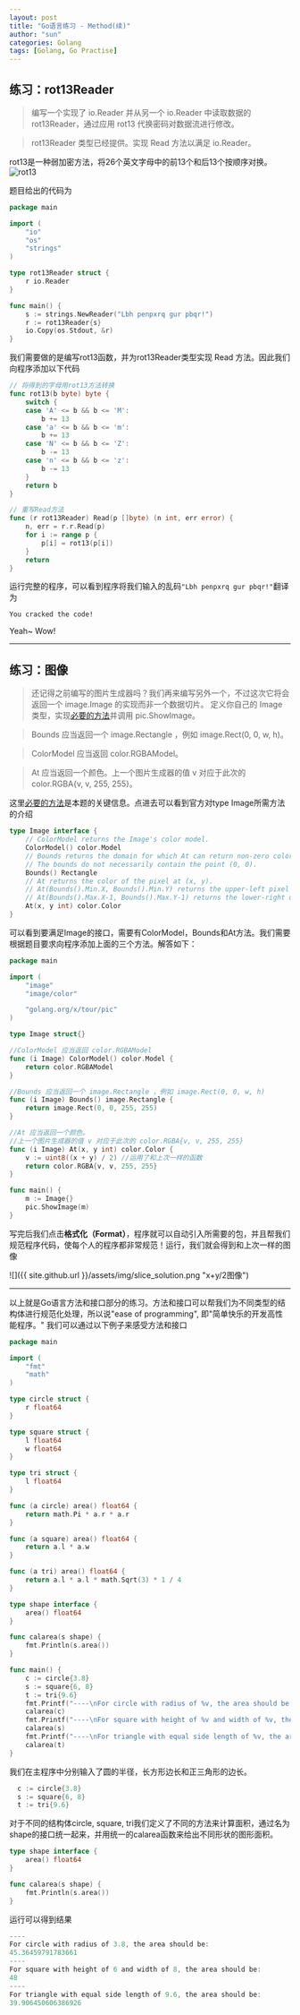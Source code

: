 ```yaml
---
layout: post
title: "Go语言练习 - Method(续)"
author: "sun"
categories: Golang
tags: [Golang, Go Practise]
---
```


## 练习：rot13Reader

> 编写一个实现了 io.Reader 并从另一个 io.Reader 中读取数据的 rot13Reader，通过应用 rot13 代换密码对数据流进行修改。

> rot13Reader 类型已经提供。实现 Read 方法以满足 io.Reader。

rot13是一种弱加密方法，将26个英文字母中的前13个和后13个按顺序对换。
![rot13](https://upload.wikimedia.org/wikipedia/commons/thumb/3/33/ROT13_table_with_example.svg/475px-ROT13_table_with_example.svg.png "rot13")

题目给出的代码为
```go
package main

import (
	"io"
	"os"
	"strings"
)

type rot13Reader struct {
	r io.Reader
}

func main() {
	s := strings.NewReader("Lbh penpxrq gur pbqr!")
	r := rot13Reader{s}
	io.Copy(os.Stdout, &r)
}
```
我们需要做的是编写rot13函数，并为rot13Reader类型实现 Read 方法。因此我们向程序添加以下代码
```go
// 将得到的字母用rot13方法转换
func rot13(b byte) byte {
	switch {
	case 'A' <= b && b <= 'M':
		b += 13
	case 'a' <= b && b <= 'm':
		b += 13
	case 'N' <= b && b <= 'Z':
		b -= 13
	case 'n' <= b && b <= 'z':
		b -= 13
	}
	return b
}

// 重写Read方法
func (r rot13Reader) Read(p []byte) (n int, err error) {
	n, err = r.r.Read(p)
	for i := range p {
		p[i] = rot13(p[i])
	}
	return
}
```
运行完整的程序，可以看到程序将我们输入的乱码`"Lbh penpxrq gur pbqr!"`翻译为
```
You cracked the code!
```
Yeah~ Wow!

---
## 练习：图像

> 还记得之前编写的图片生成器吗？我们再来编写另外一个，不过这次它将会返回一个 image.Image 的实现而非一个数据切片。
定义你自己的 Image 类型，实现[必要的方法](https://go-zh.org/pkg/image/#Image)并调用 pic.ShowImage。

> Bounds 应当返回一个 image.Rectangle ，例如 image.Rect(0, 0, w, h)。

> ColorModel 应当返回 color.RGBAModel。

> At 应当返回一个颜色。上一个图片生成器的值 v 对应于此次的 color.RGBA{v, v, 255, 255}。

这里[必要的方法](https://go-zh.org/pkg/image/#Image)是本题的关键信息。点进去可以看到官方对type Image所需方法的介绍
```go
type Image interface {
    // ColorModel returns the Image's color model.
    ColorModel() color.Model
    // Bounds returns the domain for which At can return non-zero color.
    // The bounds do not necessarily contain the point (0, 0).
    Bounds() Rectangle
    // At returns the color of the pixel at (x, y).
    // At(Bounds().Min.X, Bounds().Min.Y) returns the upper-left pixel of the grid.
    // At(Bounds().Max.X-1, Bounds().Max.Y-1) returns the lower-right one.
    At(x, y int) color.Color
}
```
可以看到要满足Image的接口，需要有ColorModel，Bounds和At方法。我们需要根据题目要求向程序添加上面的三个方法。解答如下：
```go
package main

import (
	"image"
	"image/color"

	"golang.org/x/tour/pic"
)

type Image struct{}

//ColorModel 应当返回 color.RGBAModel
func (i Image) ColorModel() color.Model {
	return color.RGBAModel
}

//Bounds 应当返回一个 image.Rectangle ，例如 image.Rect(0, 0, w, h)
func (i Image) Bounds() image.Rectangle {
	return image.Rect(0, 0, 255, 255)
}

//At 应当返回一个颜色。
//上一个图片生成器的值 v 对应于此次的 color.RGBA{v, v, 255, 255}
func (i Image) At(x, y int) color.Color {
	v := uint8((x + y) / 2) //运用了和上次一样的函数
	return color.RGBA{v, v, 255, 255}
}

func main() {
	m := Image{}
	pic.ShowImage(m)
}
```
写完后我们点击**格式化（Format）**，程序就可以自动引入所需要的包，并且帮我们规范程序代码，使每个人的程序都非常规范！运行，我们就会得到和上次一样的图像

![]({{ site.github.url }}/assets/img/slice_solution.png "x+y/2图像")

---
以上就是Go语言方法和接口部分的练习。方法和接口可以帮我们为不同类型的结构体进行规范化处理，所以说"ease of programming", 即"简单快乐的开发高性能程序。" 我们可以通过以下例子来感受方法和接口

```go
package main

import (
	"fmt"
	"math"
)

type circle struct {
	r float64
}

type square struct {
	l float64
	w float64
}

type tri struct {
	l float64
}

func (a circle) area() float64 {
	return math.Pi * a.r * a.r
}

func (a square) area() float64 {
	return a.l * a.w
}

func (a tri) area() float64 {
	return a.l * a.l * math.Sqrt(3) * 1 / 4
}

type shape interface {
	area() float64
}

func calarea(s shape) {
	fmt.Println(s.area())
}

func main() {
	c := circle{3.8}
	s := square{6, 8}
	t := tri{9.6}
	fmt.Printf("----\nFor circle with radius of %v, the area should be: \n", c.r)
	calarea(c)
	fmt.Printf("----\nFor square with height of %v and width of %v, the area should be: \n", s.l, s.w)
	calarea(s)
	fmt.Printf("----\nFor triangle with equal side length of %v, the area should be: \n", t.l)
	calarea(t)
}
```
我们在主程序中分别输入了圆的半径，长方形边长和正三角形的边长。
```go
  c := circle{3.8}
  s := square{6, 8}
  t := tri{9.6}
```
对于不同的结构体circle, square, tri我们定义了不同的方法来计算面积，通过名为shape的接口统一起来，并用统一的calarea函数来给出不同形状的图形面积。
```go
type shape interface {
	area() float64
}

func calarea(s shape) {
	fmt.Println(s.area())
}
```
运行可以得到结果
```go
----
For circle with radius of 3.8, the area should be: 
45.36459791783661
----
For square with height of 6 and width of 8, the area should be: 
48
----
For triangle with equal side length of 9.6, the area should be: 
39.906450606386926
```

